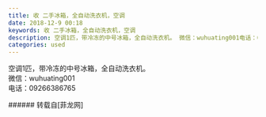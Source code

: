 ```yaml
---
title: 收 二手冰箱，全自动洗衣机，空调
date: 2018-12-9 00:18
keywords: 收 二手冰箱，全自动洗衣机，空调
description: 空调1匹，带冷冻的中号冰箱，全自动洗衣机。 微信：wuhuating001电话：09266386765
categories: used
---
```

<td class="t_f" id="postmessage_2433790">

空调1匹，带冷冻的中号冰箱，全自动洗衣机。 <br/>
微信：wuhuating001<br/>
电话：09266386765<br/>
</td>
###### 转载自[菲龙网]